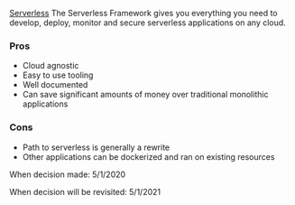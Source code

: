 [Serverless](https://serverless.com/) The Serverless Framework gives you everything you need to develop, deploy, monitor and secure serverless applications on any cloud. 

### Pros
* Cloud agnostic
* Easy to use tooling
* Well documented
* Can save significant amounts of money over traditional monolithic applications

### Cons
* Path to serverless is generally a rewrite
* Other applications can be dockerized and ran on existing resources

When decision made: 5/1/2020

When decision will be revisited: 5/1/2021